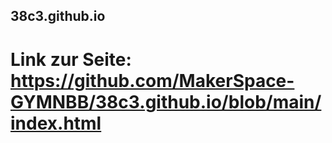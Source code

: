 ## 38c3.github.io
# Link zur Seite: https://github.com/MakerSpace-GYMNBB/38c3.github.io/blob/main/index.html
